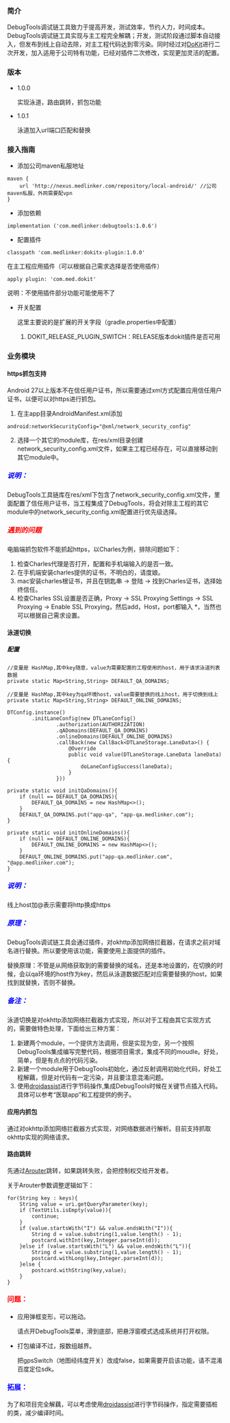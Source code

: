 ### 简介
DebugTools调试链工具致力于提高开发，测试效率，节约人力，时间成本。DebugTools调试链工具实现与主工程完全解耦；开发，测试阶段通过脚本自动接入，但发布到线上自动去除，对主工程代码达到零污染。同时经过对[DoKit](http://xingyun.xiaojukeji.com/docs/dokit/#/intro)进行二次开发，加入适用于公司特有功能，已经对插件二次修改，实现更加灵活的配置。

### 版本
- 1.0.0

  实现泳道，路由跳转，抓包功能
  
- 1.0.1

  泳道加入url端口匹配和替换

### 接入指南
- 添加公司maven私服地址

```
maven {
    url 'http://nexus.medlinker.com/repository/local-android/' //公司maven私服，外网需要配vpn
}
```

-  添加依赖

```
implementation ('com.medlinker:debugtools:1.0.6')
```
- 配置插件

```
classpath 'com.medlinker:dokitx-plugin:1.0.0'
```
在主工程应用插件（可以根据自己需求选择是否使用插件）

```
apply plugin: 'com.med.dokit'
```
说明：不使用插件部分功能可能使用不了

- 开关配置

   这里主要说的是扩展的开关字段（gradle.properties中配置）

   1. DOKIT_RELEASE_PLUGIN_SWITCH：RELEASE版本dokit插件是否可用

### 业务模块
#### https抓包支持
Android 27以上版本不在信任用户证书，所以需要通过xml方式配置应用信任用户证书，以便可以对https进行抓包。

1. 在主app目录AndroidManifest.xml添加
```
android:networkSecurityConfig="@xml/network_security_config"
```
2. 选择一个其它的module库，在res/xml目录创建network_security_config.xml文件，如果主工程已经存在，可以直接移动到其它module中。

##### <font color=#0000FF size=3 >说明：</font>
  DebugTools工具链库在res/xml下包含了network_security_config.xml文件，里面配置了信任用户证书，当工程集成了DebugTools，将会对除主工程的其它module中的network_security_config.xml配置进行优先级选择。

##### <font color=#FF0000 size=3 >遇到的问题</font>

电脑端抓包软件不能抓起https，以Charles为例，排除问题如下：

1. 检查Charles代理是否打开，配置和手机端输入的是否一致。
2. 在手机端安装charles提供的证书，不明白的，请度娘。
3. mac安装charles根证书，并且在钥匙串 -> 登陆 -> 找到Charles证书，选择始终信任。
4. 检查Charles SSL设置是否正确，Proxy -> SSL Proxying Settings ->  SSL Proxying -> Enable SSL Proxying，然后add，Host，port都输入 *，当然也可以根据自己需求设置。

#### 泳道切换
##### 配置
```
//变量是 HashMap,其中key随意，value为需要配置的工程使用的host，用于请求泳道列表数据
private static Map<String,String> DEFAULT_QA_DOMAINS;

//变量是 HashMap,其中key为qa环境host，value需要替换的线上host，用于切换到线上
private static Map<String,String> DEFAULT_ONLINE_DOMAINS;

DTConfig.instance()
        .initLaneConfig(new DTLaneConfig()
                .authorization(AUTHORIZATION)
                .qADomains(DEFAULT_QA_DOMAINS)
                .onlineDomains(DEFAULT_ONLINE_DOMAINS)
                .callBack(new CallBack<DTLaneStorage.LaneData>() {
                    @Override
                    public void value(DTLaneStorage.LaneData laneData) {
                        doLaneConfigSuccess(laneData);
                    }
                }))

private static void initQaDomains(){
    if (null == DEFAULT_QA_DOMAINS){
        DEFAULT_QA_DOMAINS = new HashMap<>();
    }
    DEFAULT_QA_DOMAINS.put("app-qa", "app-qa.medlinker.com");
}

private static void initOnlineDomains(){
    if (null == DEFAULT_ONLINE_DOMAINS){
        DEFAULT_ONLINE_DOMAINS = new HashMap<>();
    }
    DEFAULT_ONLINE_DOMAINS.put("app-qa.medlinker.com", "@app.medlinker.com");
}
```
##### <font color=#0000FF size=3 >说明：</font>
线上host加@表示需要将http换成https
##### <font color=#0000FF size=3 >原理：</font>
DebugTools调试链工具会通过插件，对okhttp添加网络拦截器，在请求之前对域名进行替换。所以要使用该功能，需要使用上面提供的插件。

替换原理：不管是从网络获取到的需要替换的域名，还是本地设置的，在切换的时候，会以qa环境的host作为key，然后从泳道数据匹配对应需要替换的host，如果找到就替换，否则不替换。

##### <font color=#0000FF size=3 >备注：</font>
泳道切换是对okhttp添加网络拦截器方式实现，所以对于工程由其它实现方式的，需要做特色处理，下面给出三种方案：

1. 新建两个module，一个提供方法调用，但是实现为空，另一个按照DebugTools集成编写完整代码，根据项目需求，集成不同的moudle。好处，简单，但是有点点的代码污染。
2. 新建一个module用于DebugTools初始化，通过反射调用初始化代码，好处工程解藕，但是对代码有一定污染，并且要注意混淆问题。
3. 使用[droidassist](https://github.com/didi/DroidAssist)进行字节码操作,集成DebugTools时候在关键节点插入代码。具体可以参考“医联app”和工程提供的例子。

#### 应用内抓包
通过对okhttp添加网络拦截器方式实现，对网络数据进行解析。目前支持抓取okhttp实现的网络请求。

#### 路由跳转
先通过[Arouter](https://github.com/alibaba/ARouter)跳转，如果跳转失败，会把控制权交给开发者。

关于Arouter参数调整逻辑如下：

```
for(String key : keys){
    String value = uri.getQueryParameter(key);
    if (TextUtils.isEmpty(value)){
        continue;
    }
    if (value.startsWith("I") && value.endsWith("I")){
        String d = value.substring(1,value.length() - 1);
        postcard.withInt(key,Integer.parseInt(d));
    }else if (value.startsWith("L") && value.endsWith("L")){
        String d = value.substring(1,value.length() - 1);
        postcard.withLong(key,Integer.parseInt(d));
    }else {
        postcard.withString(key,value);
    }
}
```

#### <font color=#FF0000 size=3 >问题：</font>

- 应用弹框变形，可以拖动。

  请点开DebugTools菜单，滑到底部，把悬浮窗模式选成系统并打开权限。

- 打包编译不过，报数组越界。

  把gpsSwitch（地图经纬度开关）改成false，如果需要开启该功能，请不混淆百度定位sdk。

#### <font color=#0000FF size=3 >拓展：</font>
为了和项目完全解藕，可以考虑使用[droidassist](https://github.com/didi/DroidAssist)进行字节码操作，指定需要插桩的类，减少编译时间。
